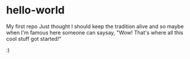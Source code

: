 # hello-world
My first repo
Just thought I should keep the tradition alive and so maybe when I'm famous here someone can saysay, "Wow! That's where all this cool stuff got started!"

:)
